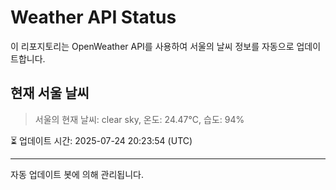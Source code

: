 
# Weather API Status

이 리포지토리는 OpenWeather API를 사용하여 서울의 날씨 정보를 자동으로 업데이트합니다.

## 현재 서울 날씨
> 서울의 현재 날씨: clear sky, 온도: 24.47°C, 습도: 94%

⏳ 업데이트 시간: 2025-07-24 20:23:54 (UTC)

---
자동 업데이트 봇에 의해 관리됩니다.
